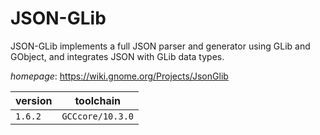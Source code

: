 # JSON-GLib

JSON-GLib implements a full JSON parser and generator using GLib and GObject,  and integrates JSON with GLib data types.

*homepage*: <https://wiki.gnome.org/Projects/JsonGlib>

version | toolchain
--------|----------
``1.6.2`` | ``GCCcore/10.3.0``
